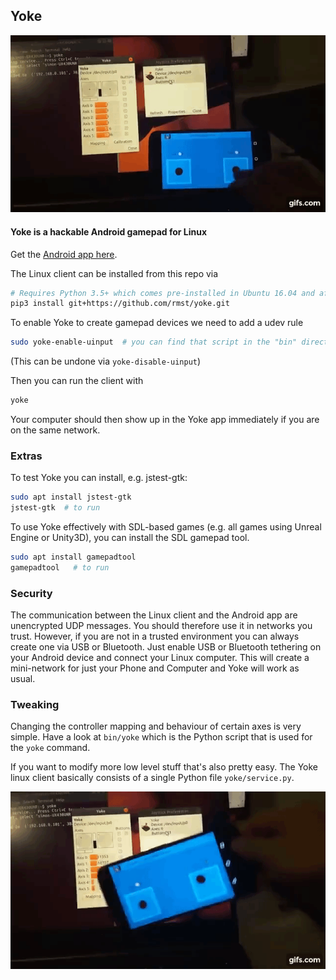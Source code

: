 ## Yoke

![Thumbstick](media/thumbstick.gif)

#### Yoke is a hackable Android gamepad for Linux

Get the [Android app here](https://play.google.com/store/apps/details?id=com.simonramstedt.yoke).

The Linux client can be installed from this repo via
```bash
# Requires Python 3.5+ which comes pre-installed in Ubuntu 16.04 and after.
pip3 install git+https://github.com/rmst/yoke.git
```
To enable Yoke to create gamepad devices we need to add a udev rule
```bash
sudo yoke-enable-uinput  # you can find that script in the "bin" directory
```
(This can be undone via `yoke-disable-uinput`)

Then you can run the client with
```bash
yoke
```
Your computer should then show up in the Yoke app immediately if you are on the same network.

### Extras
To test Yoke you can install, e.g. jstest-gtk:
```bash
sudo apt install jstest-gtk
jstest-gtk  # to run
```

To use Yoke effectively with SDL-based games (e.g. all games using Unreal Engine or Unity3D), you can install the SDL gamepad tool.
```bash
sudo apt install gamepadtool
gamepadtool   # to run
```

### Security
The communication between the Linux client and the Android app are unencrypted UDP messages. You should therefore use it in networks you trust. However, if you are not in a trusted environment you can always create one via USB or Bluetooth. Just enable USB or Bluetooth tethering on your Android device and connect your Linux computer. This will create a mini-network for just your Phone and Computer and Yoke will work as usual.

### Tweaking
Changing the controller mapping and behaviour of certain axes is very simple. Have a look at `bin/yoke` which is the Python script that is used for the `yoke` command.

If you want to modify more low level stuff that's also pretty easy. The Yoke linux client basically consists of a single Python file `yoke/service.py`.

![Accelerometer](media/accelerometer.gif)
